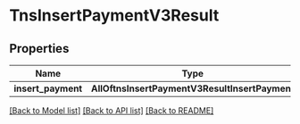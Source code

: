 # TnsInsertPaymentV3Result

## Properties
Name | Type | Description | Notes
------------ | ------------- | ------------- | -------------
**insert_payment** | **AllOftnsInsertPaymentV3ResultInsertPayment** |  | 

[[Back to Model list]](../README.md#documentation-for-models) [[Back to API list]](../README.md#documentation-for-api-endpoints) [[Back to README]](../README.md)

